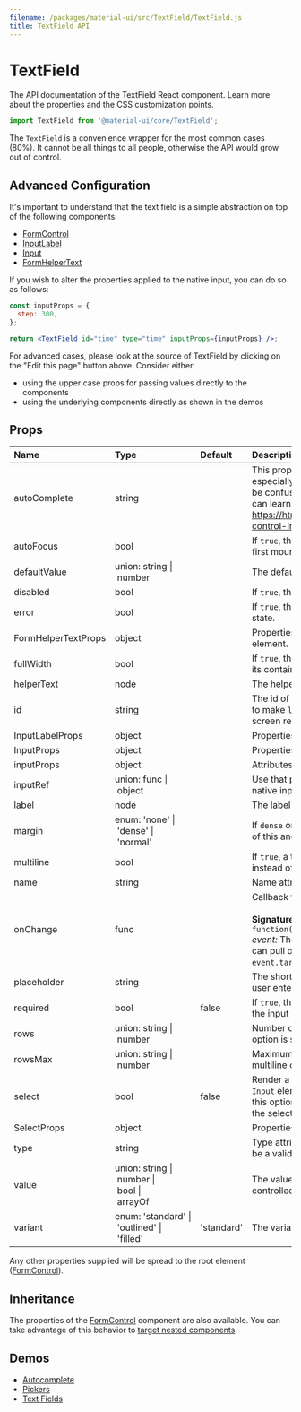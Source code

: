```yaml
---
filename: /packages/material-ui/src/TextField/TextField.js
title: TextField API
---
```


<!--- This documentation is automatically generated, do not try to edit it. -->

# TextField

<p class="description">The API documentation of the TextField React component. Learn more about the properties and the CSS customization points.</p>

```js
import TextField from '@material-ui/core/TextField';
```

The `TextField` is a convenience wrapper for the most common cases (80%).
It cannot be all things to all people, otherwise the API would grow out of control.

## Advanced Configuration

It's important to understand that the text field is a simple abstraction
on top of the following components:
- [FormControl](/api/form-control/)
- [InputLabel](/api/input-label/)
- [Input](/api/input/)
- [FormHelperText](/api/form-helper-text/)

If you wish to alter the properties applied to the native input, you can do so as follows:

```jsx
const inputProps = {
  step: 300,
};

return <TextField id="time" type="time" inputProps={inputProps} />;
```

For advanced cases, please look at the source of TextField by clicking on the
"Edit this page" button above. Consider either:
- using the upper case props for passing values directly to the components
- using the underlying components directly as shown in the demos

## Props

| Name | Type | Default | Description |
|:-----|:-----|:--------|:------------|
| <span class="prop-name">autoComplete</span> | <span class="prop-type">string</span> |   | This property helps users to fill forms faster, especially on mobile devices. The name can be confusing, as it's more like an autofill. You can learn more about it here: https://html.spec.whatwg.org/multipage/form-control-infrastructure.html#autofill |
| <span class="prop-name">autoFocus</span> | <span class="prop-type">bool</span> |   | If `true`, the input will be focused during the first mount. |
| <span class="prop-name">defaultValue</span> | <span class="prop-type">union:&nbsp;string&nbsp;&#124;<br>&nbsp;number<br></span> |   | The default value of the `Input` element. |
| <span class="prop-name">disabled</span> | <span class="prop-type">bool</span> |   | If `true`, the input will be disabled. |
| <span class="prop-name">error</span> | <span class="prop-type">bool</span> |   | If `true`, the label will be displayed in an error state. |
| <span class="prop-name">FormHelperTextProps</span> | <span class="prop-type">object</span> |   | Properties applied to the [`FormHelperText`](/api/form-helper-text/) element. |
| <span class="prop-name">fullWidth</span> | <span class="prop-type">bool</span> |   | If `true`, the input will take up the full width of its container. |
| <span class="prop-name">helperText</span> | <span class="prop-type">node</span> |   | The helper text content. |
| <span class="prop-name">id</span> | <span class="prop-type">string</span> |   | The id of the `input` element. Use that property to make `label` and `helperText` accessible for screen readers. |
| <span class="prop-name">InputLabelProps</span> | <span class="prop-type">object</span> |   | Properties applied to the [`InputLabel`](/api/input-label/) element. |
| <span class="prop-name">InputProps</span> | <span class="prop-type">object</span> |   | Properties applied to the `Input` element. |
| <span class="prop-name">inputProps</span> | <span class="prop-type">object</span> |   | Attributes applied to the native `input` element. |
| <span class="prop-name">inputRef</span> | <span class="prop-type">union:&nbsp;func&nbsp;&#124;<br>&nbsp;object<br></span> |   | Use that property to pass a ref callback to the native input component. |
| <span class="prop-name">label</span> | <span class="prop-type">node</span> |   | The label content. |
| <span class="prop-name">margin</span> | <span class="prop-type">enum:&nbsp;'none'&nbsp;&#124;<br>&nbsp;'dense'&nbsp;&#124;<br>&nbsp;'normal'<br></span> |   | If `dense` or `normal`, will adjust vertical spacing of this and contained components. |
| <span class="prop-name">multiline</span> | <span class="prop-type">bool</span> |   | If `true`, a textarea element will be rendered instead of an input. |
| <span class="prop-name">name</span> | <span class="prop-type">string</span> |   | Name attribute of the `input` element. |
| <span class="prop-name">onChange</span> | <span class="prop-type">func</span> |   | Callback fired when the value is changed.<br><br>**Signature:**<br>`function(event: object) => void`<br>*event:* The event source of the callback. You can pull out the new value by accessing `event.target.value`. |
| <span class="prop-name">placeholder</span> | <span class="prop-type">string</span> |   | The short hint displayed in the input before the user enters a value. |
| <span class="prop-name">required</span> | <span class="prop-type">bool</span> | <span class="prop-default">false</span> | If `true`, the label is displayed as required and the input will be required. |
| <span class="prop-name">rows</span> | <span class="prop-type">union:&nbsp;string&nbsp;&#124;<br>&nbsp;number<br></span> |   | Number of rows to display when multiline option is set to true. |
| <span class="prop-name">rowsMax</span> | <span class="prop-type">union:&nbsp;string&nbsp;&#124;<br>&nbsp;number<br></span> |   | Maximum number of rows to display when multiline option is set to true. |
| <span class="prop-name">select</span> | <span class="prop-type">bool</span> | <span class="prop-default">false</span> | Render a `Select` element while passing the `Input` element to `Select` as `input` parameter. If this option is set you must pass the options of the select as children. |
| <span class="prop-name">SelectProps</span> | <span class="prop-type">object</span> |   | Properties applied to the [`Select`](/api/select/) element. |
| <span class="prop-name">type</span> | <span class="prop-type">string</span> |   | Type attribute of the `Input` element. It should be a valid HTML5 input type. |
| <span class="prop-name">value</span> | <span class="prop-type">union:&nbsp;string&nbsp;&#124;<br>&nbsp;number&nbsp;&#124;<br>&nbsp;bool&nbsp;&#124;<br>&nbsp;arrayOf<br></span> |   | The value of the `Input` element, required for a controlled component. |
| <span class="prop-name">variant</span> | <span class="prop-type">enum:&nbsp;'standard'&nbsp;&#124;<br>&nbsp;'outlined'&nbsp;&#124;<br>&nbsp;'filled'<br></span> | <span class="prop-default">'standard'</span> | The variant to use. |

Any other properties supplied will be spread to the root element ([FormControl](/api/form-control/)).

## Inheritance

The properties of the [FormControl](/api/form-control/) component are also available.
You can take advantage of this behavior to [target nested components](/guides/api/#spread).

## Demos

- [Autocomplete](/demos/autocomplete/)
- [Pickers](/demos/pickers/)
- [Text Fields](/demos/text-fields/)

